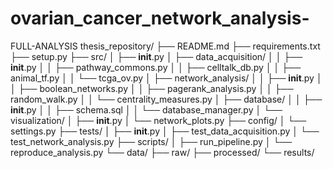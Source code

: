 # ovarian_cancer_network_analysis-
FULL-ANALYSIS
thesis_repository/
├── README.md
├── requirements.txt
├── setup.py
├── src/
│   ├── __init__.py
│   ├── data_acquisition/
│   │   ├── __init__.py
│   │   ├── pathway_commons.py
│   │   ├── celltalk_db.py
│   │   ├── animal_tf.py
│   │   └── tcga_ov.py
│   ├── network_analysis/
│   │   ├── __init__.py
│   │   ├── boolean_networks.py
│   │   ├── pagerank_analysis.py
│   │   ├── random_walk.py
│   │   └── centrality_measures.py
│   ├── database/
│   │   ├── __init__.py
│   │   ├── schema.sql
│   │   └── database_manager.py
│   └── visualization/
│       ├── __init__.py
│       └── network_plots.py
├── config/
│   └── settings.py
├── tests/
│   ├── __init__.py
│   ├── test_data_acquisition.py
│   └── test_network_analysis.py
├── scripts/
│   ├── run_pipeline.py
│   └── reproduce_analysis.py
└── data/
    ├── raw/
    ├── processed/
    └── results/
